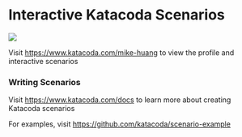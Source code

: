 # Interactive Katacoda Scenarios

[![](http://shields.katacoda.com/katacoda/mike-huang/count.svg)](https://www.katacoda.com/mike-huang "Get your profile on Katacoda.com")

Visit https://www.katacoda.com/mike-huang to view the profile and interactive scenarios

### Writing Scenarios
Visit https://www.katacoda.com/docs to learn more about creating Katacoda scenarios

For examples, visit https://github.com/katacoda/scenario-example
